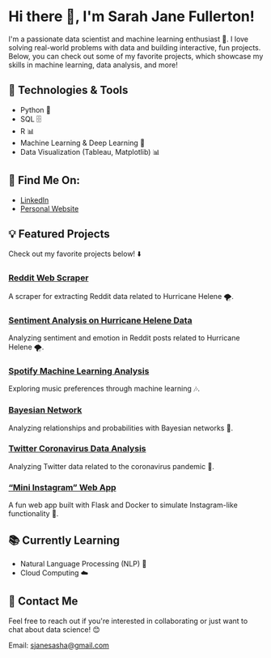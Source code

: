 # Hi there 👋, I'm Sarah Jane Fullerton!

I'm a passionate data scientist and machine learning enthusiast 🌟. I love solving real-world problems with data and building interactive, fun projects. Below, you can check out some of my favorite projects, which showcase my skills in machine learning, data analysis, and more!

## 🔧 Technologies & Tools
- Python 🐍
- SQL 🗄️
- R 📊
- Machine Learning & Deep Learning 🤖
- Data Visualization (Tableau, Matplotlib) 📊

## 📍 Find Me On:
- [LinkedIn](https://www.linkedin.com/in/sjanefullerton/)
- [Personal Website](https://sarahjanefullerton.neocities.org/)

## 💡 Featured Projects

Check out my favorite projects below! ⬇️

### [Reddit Web Scraper](https://github.com/sjanefullerton/Web-Scraper)
A scraper for extracting Reddit data related to Hurricane Helene 🌪️.

### [Sentiment Analysis on Hurricane Helene Data](https://github.com/sjanefullerton/Sentiment-Analysis)
Analyzing sentiment and emotion in Reddit posts related to Hurricane Helene 🌪️.

### [Spotify Machine Learning Analysis](https://github.com/sjanefullerton/Spotify-Analysis)
Exploring music preferences through machine learning 🎶.

### [Bayesian Network](https://github.com/sjanefullerton/Bayesian-Networks)
Analyzing relationships and probabilities with Bayesian networks 🔗.

### [Twitter Coronavirus Data Analysis](https://github.com/sjanefullerton/twitter_coronavirus)
Analyzing Twitter data related to the coronavirus pandemic 🦠.

### [“Mini Instagram” Web App](https://github.com/sjanefullerton/flask-on-docker)
A fun web app built with Flask and Docker to simulate Instagram-like functionality 📸.

## 📚 Currently Learning
- Natural Language Processing (NLP) 📖
- Cloud Computing ☁️

## 📩 Contact Me
Feel free to reach out if you're interested in collaborating or just want to chat about data science! 😊

Email: [sjanesasha@gmail.com](mailto:sjanesasha@gmail.com)
